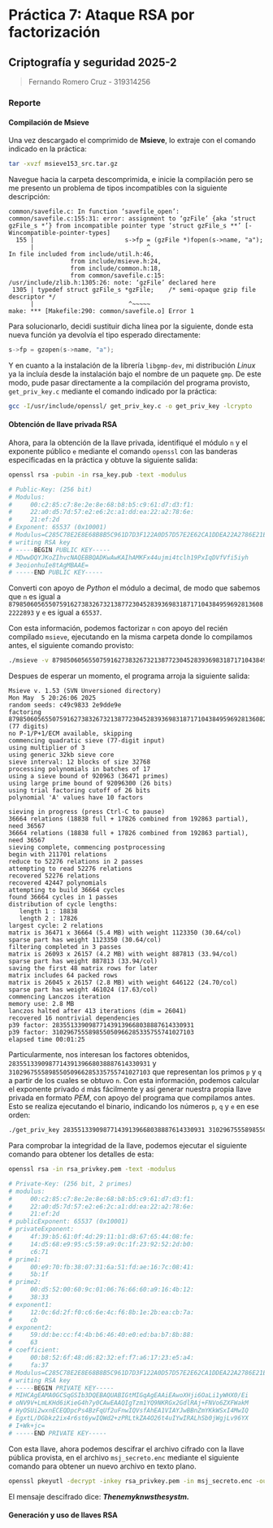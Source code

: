 # Práctica 7: Ataque RSA por factorización
## Criptografía y seguridad 2025-2

> Fernando Romero Cruz - 319314256

### Reporte

#### Compilación de Msieve

Una vez descargado el comprimido de **Msieve**, lo extraje con el comando indicado en la práctica:

```bash
tar -xvzf msieve153_src.tar.gz
```

Navegue hacia la carpeta descomprimida, e inicie la compilación pero se me presento un problema de tipos incompatibles con la siguiente descripción:

```
common/savefile.c: In function ‘savefile_open’:
common/savefile.c:155:31: error: assignment to ‘gzFile’ {aka ‘struct gzFile_s *’} from incompatible pointer type ‘struct gzFile_s **’ [-Wincompatible-pointer-types]
  155 |                         s->fp = (gzFile *)fopen(s->name, "a");
      |                               ^
In file included from include/util.h:46,
                 from include/msieve.h:24,
                 from include/common.h:18,
                 from common/savefile.c:15:
/usr/include/zlib.h:1305:26: note: ‘gzFile’ declared here
 1305 | typedef struct gzFile_s *gzFile;    /* semi-opaque gzip file descriptor */
      |                          ^~~~~~
make: *** [Makefile:290: common/savefile.o] Error 1
```

Para solucionarlo, decidi sustituir dicha línea por la siguiente, donde esta nueva función ya devolvía el tipo esperado directamente:

```c
s->fp = gzopen(s->name, "a");
```

Y en cuanto a la instalación de la librería `libgmp-dev`, mi distribución *Linux* ya la incluía desde la instalación bajo el nombre de un paquete `gmp`. De este modo, pude pasar directamente a la compilación del programa provisto, `get_priv_key.c` mediante el comando indicado por la práctica:

```bash
gcc -I/usr/include/openssl/ get_priv_key.c -o get_priv_key -lcrypto
```

#### Obtención de llave privada RSA

Ahora, para la obtención de la llave privada, identifiqué el módulo `n` y el exponente público `e` mediante el comando `openssl` con las banderas especificadas en la práctica y obtuve la siguiente salida:

```bash
openssl rsa -pubin -in rsa_key.pub -text -modulus

# Public-Key: (256 bit)
# Modulus:
#     00:c2:85:c7:8e:2e:8e:68:b8:b5:c9:61:d7:d3:f1:
#     22:a0:d5:7d:57:e2:e6:2c:a1:dd:ea:22:a2:78:6e:
#     21:ef:2d
# Exponent: 65537 (0x10001)
# Modulus=C285C78E2E8E68B8B5C961D7D3F122A0D57D57E2E62CA1DDEA22A2786E21EF2D
# writing RSA key
# -----BEGIN PUBLIC KEY-----
# MDwwDQYJKoZIhvcNAQEBBQADKwAwKAIhAMKFx44ujmi4tclh19PxIqDVfVfi5iyh
# 3eoionhuIe8tAgMBAAE=
# -----END PUBLIC KEY-----
```

Converti con apoyo de *Python* el módulo a decimal, de modo que sabemos que `n` es igual a `87985060565507591627383267321387723045283936983187171043849596928136082222893` y `e` es igual a `65537`.

Con esta información, podemos factorizar `n` con apoyo del recién compilado `msieve`, ejecutando en la misma carpeta donde lo compilamos antes, el siguiente comando provisto:

```bash
./msieve -v 87985060565507591627383267321387723045283936983187171043849596928136082222893
```

Despues de esperar un momento, el programa arroja la siguiente salida:

```
Msieve v. 1.53 (SVN Unversioned directory)
Mon May  5 20:26:06 2025
random seeds: c49c9833 2e9dde9e
factoring 87985060565507591627383267321387723045283936983187171043849596928136082222893 (77 digits)
no P-1/P+1/ECM available, skipping
commencing quadratic sieve (77-digit input)
using multiplier of 3
using generic 32kb sieve core
sieve interval: 12 blocks of size 32768
processing polynomials in batches of 17
using a sieve bound of 920963 (36471 primes)
using large prime bound of 92096300 (26 bits)
using trial factoring cutoff of 26 bits
polynomial 'A' values have 10 factors

sieving in progress (press Ctrl-C to pause)
36664 relations (18838 full + 17826 combined from 192863 partial), need 36567
36664 relations (18838 full + 17826 combined from 192863 partial), need 36567
sieving complete, commencing postprocessing
begin with 211701 relations
reduce to 52276 relations in 2 passes
attempting to read 52276 relations
recovered 52276 relations
recovered 42447 polynomials
attempting to build 36664 cycles
found 36664 cycles in 1 passes
distribution of cycle lengths:
   length 1 : 18838
   length 2 : 17826
largest cycle: 2 relations
matrix is 36471 x 36664 (5.4 MB) with weight 1123350 (30.64/col)
sparse part has weight 1123350 (30.64/col)
filtering completed in 3 passes
matrix is 26093 x 26157 (4.2 MB) with weight 887813 (33.94/col)
sparse part has weight 887813 (33.94/col)
saving the first 48 matrix rows for later
matrix includes 64 packed rows
matrix is 26045 x 26157 (2.8 MB) with weight 646122 (24.70/col)
sparse part has weight 461024 (17.63/col)
commencing Lanczos iteration
memory use: 2.8 MB
lanczos halted after 413 iterations (dim = 26041)
recovered 16 nontrivial dependencies
p39 factor: 283551339098771439139668038887614330931
p39 factor: 310296755589855050966285335755741027103
elapsed time 00:01:25
```

Particularmente, nos interesan los factores obtenidos, `283551339098771439139668038887614330931` y `310296755589855050966285335755741027103`  que representan los primos `p` y `q` a partir de los cuales se obtuvo `n`.
Con esta información, podemos calcular el exponente privado `d` más fácilmente y así generar nuestra propia llave privada en formato *PEM*, con apoyo del programa que compilamos antes.
Esto se realiza ejecutando el binario, indicando los números `p`, `q` y `e` en ese orden:

```bash
./get_priv_key 283551339098771439139668038887614330931 310296755589855050966285335755741027103 65537 > rsa_privkey.pem
```

Para comprobar la integridad de la llave, podemos ejecutar el siguiente comando para obtener los detalles de esta:

```bash
openssl rsa -in rsa_privkey.pem -text -modulus

# Private-Key: (256 bit, 2 primes)
# modulus:
#     00:c2:85:c7:8e:2e:8e:68:b8:b5:c9:61:d7:d3:f1:
#     22:a0:d5:7d:57:e2:e6:2c:a1:dd:ea:22:a2:78:6e:
#     21:ef:2d
# publicExponent: 65537 (0x10001)
# privateExponent:
#     4f:39:b5:61:0f:4d:29:11:b1:d8:67:65:44:08:fe:
#     14:d5:68:e9:95:c5:59:a9:0c:1f:23:92:52:2d:b0:
#     c6:71
# prime1:
#     00:e9:70:fb:38:07:31:6a:51:fd:ae:16:7c:08:41:
#     5b:1f
# prime2:
#     00:d5:52:00:60:9c:01:06:76:66:60:a9:16:4b:12:
#     38:33
# exponent1:
#     12:0c:6d:2f:f0:c6:6e:4c:f6:8b:1e:2b:ea:cb:7a:
#     cb
# exponent2:
#     59:dd:be:cc:f4:4b:b6:46:40:e0:ed:ba:b7:8b:88:
#     63
# coefficient:
#     00:b8:52:6f:48:d6:82:32:ef:f7:a6:17:23:e5:a4:
#     fa:37
# Modulus=C285C78E2E8E68B8B5C961D7D3F122A0D57D57E2E62CA1DDEA22A2786E21EF2D
# writing RSA key
# -----BEGIN PRIVATE KEY-----
# MIHCAgEAMA0GCSqGSIb3DQEBAQUABIGtMIGqAgEAAiEAwoXHji6OaLi1yWHX0/Ei
# oNV9V+LmLKHd6iKieG4h7y0CAwEAAQIgTzm1YQ9NKRGx2GdlRAj+FNVo6ZXFWakM
# HyOSUi2wxnECEQDpcPs4BzFqUf2uFnwIQVsfAhEA1VIAYJwBBnZmYKkWSxI4MwIQ
# EgxtL/DGbkz2ix4r6st6ywIQWd2+zPRLtkZA4O26t4uIYwIRALhSb0jWgjLv96YX
# I+Wk+jc=
# -----END PRIVATE KEY-----
```

Con esta llave, ahora podemos descifrar el archivo cifrado con la llave pública provista, en el archivo `msj_secreto.enc` mediante el siguiente comando para obtener un nuevo archivo en texto plano.

```bash
openssl pkeyutl -decrypt -inkey rsa_privkey.pem -in msj_secreto.enc -out msj_secreto.txt
```

El mensaje descifrado dice: ***Thenemyknwsthesystm.***

#### Generación y uso de llaves RSA
